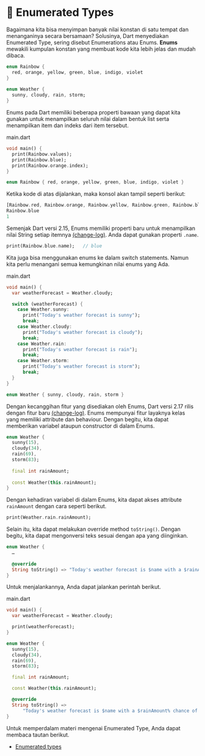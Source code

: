 # 📍 Enumerated Types

Bagaimana kita bisa menyimpan banyak nilai konstan di satu tempat dan menanganinya secara bersamaan? Solusinya, Dart menyediakan Enumerated Type, sering disebut Enumerations atau Enums. **Enums** mewakili kumpulan konstan yang membuat kode kita lebih jelas dan mudah dibaca.

```dart
enum Rainbow {
  red, orange, yellow, green, blue, indigo, violet
}
 
enum Weather {
  sunny, cloudy, rain, storm;
}
```

Enums pada Dart memiliki beberapa properti bawaan yang dapat kita gunakan untuk menampilkan seluruh nilai dalam bentuk list serta menampilkan item dan indeks dari item tersebut.

main.dart

```dart
void main() {
  print(Rainbow.values);
  print(Rainbow.blue);
  print(Rainbow.orange.index);
}

enum Rainbow { red, orange, yellow, green, blue, indigo, violet }
```

Ketika kode di atas dijalankan, maka konsol akan tampil seperti berikut:

```dart
[Rainbow.red, Rainbow.orange, Rainbow.yellow, Rainbow.green, Rainbow.blue, Rainbow.indigo, Rainbow.violet]
Rainbow.blue
1
```

Semenjak Dart versi 2.15, Enums memiliki properti baru untuk menampilkan nilai String setiap itemnya [(change-log)](https://medium.com/dartlang/dart-2-15-7e7a598e508a). Anda dapat gunakan properti `.name`.

```dart
print(Rainbow.blue.name);   // blue
```

Kita juga bisa menggunakan enums ke dalam switch statements. Namun kita perlu menangani semua kemungkinan nilai enums yang Ada.

main.dart

```dart
void main() {
  var weatherForecast = Weather.cloudy;

  switch (weatherForecast) {
    case Weather.sunny:
      print("Today's weather forecast is sunny");
      break;
    case Weather.cloudy:
      print("Today's weather forecast is cloudy");
      break;
    case Weather.rain:
      print("Today's weather forecast is rain");
      break;
    case Weather.storm:
      print("Today's weather forecast is storm");
      break;
  }
}

enum Weather { sunny, cloudy, rain, storm }
```

Dengan kecanggihan fitur yang disediakan oleh Enums, Dart versi 2.17 rilis dengan fitur baru [(change-log)](https://medium.com/dartlang/dart-2-17-b216bfc80c5d). Enums mempunyai fitur layaknya kelas yang memiliki attribute dan behaviour. Dengan begitu, kita dapat memberikan variabel ataupun constructor di dalam Enums.

```dart
enum Weather {
  sunny(15),
  cloudy(34),
  rain(69),
  storm(83);
 
  final int rainAmount;
 
  const Weather(this.rainAmount);
}
```

Dengan kehadiran variabel di dalam Enums, kita dapat akses attribute `rainAmount` dengan cara seperti berikut.

```dart
print(Weather.rain.rainAmount);
```

Selain itu, kita dapat melakukan override method `toString()`. Dengan begitu, kita dapat mengonversi teks sesuai dengan apa yang diinginkan.

```dart
enum Weather {
  …
 
  @override
  String toString() => "Today's weather forecast is $name with a $rainAmount% chance of rain";
}
```

Untuk menjalankannya, Anda dapat jalankan perintah berikut.

main.dart

```dart
void main() {
  var weatherForecast = Weather.cloudy;

  print(weatherForecast);
}

enum Weather {
  sunny(15),
  cloudy(34),
  rain(69),
  storm(83);

  final int rainAmount;

  const Weather(this.rainAmount);

  @override
  String toString() =>
      "Today's weather forecast is $name with a $rainAmount% chance of rain";
}
```

Untuk memperdalam materi mengenai Enumerated Type, Anda dapat membaca tautan berikut.

* [Enumerated types](https://dart.dev/language/enum)
